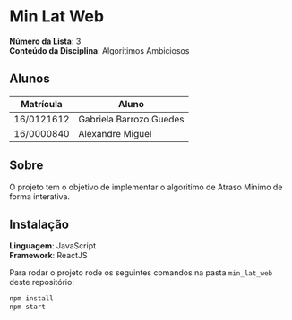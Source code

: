 # Min Lat Web

**Número da Lista**: 3  
**Conteúdo da Disciplina**: Algoritimos Ambiciosos  

## Alunos
|Matrícula | Aluno |
| -- | -- |
| 16/0121612  | Gabriela Barrozo Guedes |
| 16/0000840  |  Alexandre Miguel |

## Sobre 
O projeto tem o objetivo de implementar o algoritimo de Atraso Minimo de forma interativa. 

## Instalação 
**Linguagem**: JavaScript  
**Framework**: ReactJS  

Para rodar o projeto rode os seguintes comandos na pasta `min_lat_web` deste repositório:
``` sh
npm install
npm start
```




